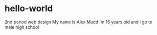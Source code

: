 # hello-world
2nd period web design
My name is Alex Mudd Im 16 years old and i go to male high school

